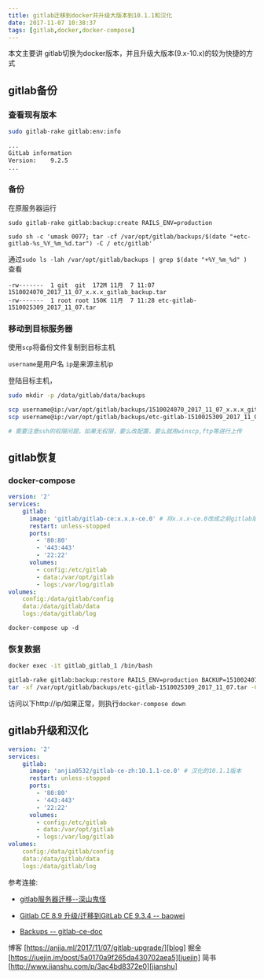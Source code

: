 ```yaml
---
title: gitlab迁移到docker并升级大版本到10.1.1和汉化
date: 2017-11-07 10:38:37
tags: [gitlab,docker,docker-compose]
---
```


本文主要讲 gitlab切换为docker版本，并且升级大版本(9.x-10.x)的较为快捷的方式

<!--more-->

## gitlab备份

### 查看现有版本
```bash
sudo gitlab-rake gitlab:env:info

...
GitLab information
Version:    9.2.5
...
```

### 备份
在原服务器运行
```
sudo gitlab-rake gitlab:backup:create RAILS_ENV=production

sudo sh -c 'umask 0077; tar -cf /var/opt/gitlab/backups/$(date "+etc-gitlab-%s_%Y_%m_%d.tar") -C / etc/gitlab'
```

通过`sudo ls -lah /var/opt/gitlab/backups | grep $(date "+%Y_%m_%d" )` 查看

```
-rw-------  1 git  git  172M 11月  7 11:07 1510024070_2017_11_07_x.x.x_gitlab_backup.tar
-rw-------  1 root root 150K 11月  7 11:28 etc-gitlab-1510025309_2017_11_07.tar
```

### 移动到目标服务器

使用`scp`将备份文件复制到目标主机

`username`是用户名
`ip`是来源主机ip

登陆目标主机，

```bash
sudo mkdir -p /data/gitlab/data/backups

scp username@ip:/var/opt/gitlab/backups/1510024070_2017_11_07_x.x.x_gitlab_backup.tar /data/gitlab/data/backups/1510024070_gitlab_backup.tar
scp username@ip:/var/opt/gitlab/backups/etc-gitlab-1510025309_2017_11_07.tar /data/gitlab/data/backups/

# 需要注意ssh的权限问题，如果无权限，要么改配置，要么就用winscp,ftp等进行上传
```

## gitlab恢复

### docker-compose
```yaml
version: '2'
services:
    gitlab:
      image: 'gitlab/gitlab-ce:x.x.x-ce.0' # 将x.x.x-ce.0改成之前gitlab版本,否则无法恢复备份
      restart: unless-stopped
      ports:
        - '80:80'
        - '443:443'
        - '22:22'
      volumes:
        - config:/etc/gitlab
        - data:/var/opt/gitlab
        - logs:/var/log/gitlab
volumes:
    config:/data/gitlab/config
    data:/data/gitlab/data
    logs:/data/gitlab/log
```

`docker-compose up -d`

### 恢复数据

```bash
docker exec -it gitlab_gitlab_1 /bin/bash

gitlab-rake gitlab:backup:restore RAILS_ENV=production BACKUP=1510024070 # 1510024070_gitlab_backup.tar 的前段
tar -xf /var/opt/gitlab/backups/etc-gitlab-1510025309_2017_11_07.tar -C /

```

访问以下http://ip/如果正常，则执行`docker-compose down`

## gitlab升级和汉化

```yaml
version: '2'
services:
    gitlab:
      image: 'anjia0532/gitlab-ce-zh:10.1.1-ce.0' # 汉化的10.1.1版本
      restart: unless-stopped
      ports:
        - '80:80'
        - '443:443'
        - '22:22'
      volumes:
        - config:/etc/gitlab
        - data:/var/opt/gitlab
        - logs:/var/log/gitlab
volumes:
    config:/data/gitlab/config
    data:/data/gitlab/data
    logs:/data/gitlab/log
```

参考连接:

- [gitlab服务器迁移--深山鬼怪][]

- [Gitlab CE 8.9 升级/迁移到GitLab CE 9.3.4 -- baowei][GitlabCe8.9升级/迁移到gitlabCe9.3.4--]

- [Backups -- gitlab-ce-doc][Backups--Gitlab-ce-doc]

博客 [https://anjia.ml/2017/11/07/gitlab-upgrade/][blog]
掘金 [https://juejin.im/post/5a0170a9f265da430702aea5][juejin]
简书 [http://www.jianshu.com/p/3ac4bd8372e0][jianshu]

[blog]: https://anjia.ml/2017/11/07/gitlab-upgrade/
[juejin]: https://juejin.im/post/5a0170a9f265da430702aea5
[jianshu]: http://www.jianshu.com/p/3ac4bd8372e0
[gitlab服务器迁移--深山鬼怪]: http://www.cnblogs.com/wenwei-blog/p/6362829.html
[GitlabCe8.9升级/迁移到gitlabCe9.3.4--]: http://www.jianshu.com/p/79447d5bf99e
[Backups--Gitlab-ce-doc]: https://docs.gitlab.com/omnibus/settings/backups.html
